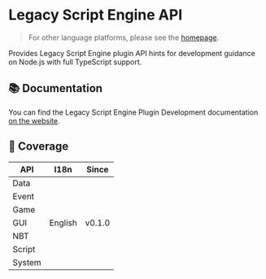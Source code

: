 # Legacy Script Engine API

> For other language platforms, please see the [homepage](https://github.com/LiteLDev/HelperLib).

Provides Legacy Script Engine plugin API hints for development guidance on Node.js with full TypeScript support.

## 📚 Documentation

You can find the Legacy Script Engine Plugin Development documentation [on the website](https://lse.levimc.org/).

## 🚧 Coverage

| API    | I18n    | Since  |
|--------|---------|--------|
| Data   |         |        |
| Event  |         |        |
| Game   |         |        |
| GUI    | English | v0.1.0 |
| NBT    |         |        |
| Script |         |        |
| System |         |        |
